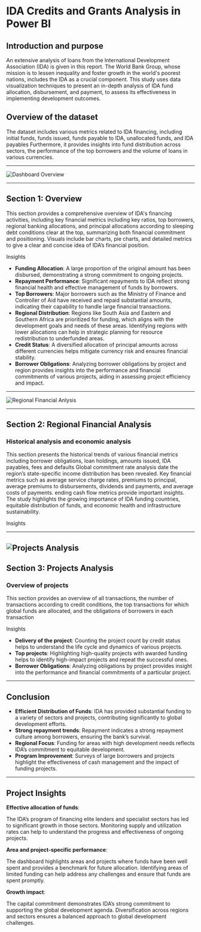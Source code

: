 # IDA Credits and Grants Analysis in Power BI
**Introduction and purpose**
--

An extensive analysis of loans from the International Development Association (IDA) is given in this report. The World Bank Group, whose mission is to lessen inequality and foster growth in the world's poorest nations, includes the IDA as a crucial component. This study uses data visualization techniques to present an in-depth analysis of IDA fund allocation, disbursement, and payment, to assess its effectiveness in implementing development outcomes.

**Overview of the dataset**
--

The dataset includes various metrics related to IDA financing, including initial funds, funds issued, funds payable to IDA, unallocated funds, and IDA payables Furthermore, it provides insights into fund distribution across sectors, the performance of the top borrowers and the volume of loans in various currencies.

---

![Dashboard Overview](https://drive.google.com/uc?export=view&id=1CoU28pihigfcNjvqyyLM_FAc0GjPFkSN)

---

## Section 1: Overview

This section provides a comprehensive overview of IDA's financing activities, including key financial metrics including key ratios, top borrowers, regional banking allocations, and principal allocations according to sleeping debt conditions clear at the top, summarizing both financial commitment and positioning. Visuals include bar charts, pie charts, and detailed metrics to give a clear and concise idea of ​​IDA’s financial position.

Insights

- **Funding Allocation**: A large proportion of the original amount has been disbursed, demonstrating a strong commitment to ongoing projects.
- **Repayment Performance**: Significant repayments to IDA reflect strong financial health and effective management of funds by borrowers.
- **Top Borrowers**: Major borrowers such as the Ministry of Finance and Controller of Aid have received and repaid substantial amounts, indicating their capability to handle large financial transactions.
- **Regional Distribution**: Regions like South Asia and Eastern and Southern Africa are prioritized for funding, which aligns with the development goals and needs of these areas. Identifying regions with lower allocations can help in strategic planning for resource redistribution to underfunded areas.
- **Credit Status**: A diversified allocation of principal amounts across different currencies helps mitigate currency risk and ensures financial stability.
- **Borrower Obligations**: Analyzing borrower obligations by project and region provides insights into the performance and financial commitments of various projects, aiding in assessing project efficiency and impact.

---

![Regional Financial Anlysis](https://drive.google.com/uc?export=view&id=16uqezeyaNj2Tm4RGpgBVvT6ns3PVSyVy)

---

## Section 2: Regional Financial Analysis

### Historical analysis and economic analysis

This section presents the historical trends of various financial metrics including borrower obligations, loan holdings, amounts issued, IDA payables, fees and defaults Global commitment rate analysis date the region’s state-specific income distribution has been revealed. Key financial metrics such as average service charge rates, premiums to principal, average premiums to disbursements, dividends and payments, and average costs of payments. ending cash flow metrics provide important insights. The study highlights the growing importance of IDA funding countries, equitable distribution of funds, and economic health and infrastructure sustainability.

Insights



---

![Projects Analysis](https://drive.google.com/uc?export=view&id=1efWG7aMRVjFwjk1apaEXnu8aLApllWFO)
---

## Section 3: Projects Analysis

### Overview of projects

This section provides an overview of all transactions, the number of transactions according to credit conditions, the top transactions for which global funds are allocated, and the obligations of borrowers in each transaction

Insights

- **Delivery of the project**: Counting the project count by credit status helps to understand the life cycle and dynamics of various projects.
- **Top projects**: Highlighting high-quality projects with awarded funding helps to identify high-impact projects and repeat the successful ones.
- **Borrower Obligations**: Analyzing obligations by project provides insight into the performance and financial commitments of a particular project.

---

## Conclusion

- **Efficient Distribution of Funds**: IDA has provided substantial funding to a variety of sectors and projects, contributing significantly to global development efforts.
- **Strong repayment trends**: Repayment indicates a strong repayment culture among borrowers, ensuring the bank’s survival.
- **Regional Focus**: Funding for areas with high development needs reflects IDA’s commitment to equitable development.
- **Program Improvement**: Surveys of large borrowers and projects highlight the effectiveness of cash management and the impact of funding projects.

---

## Project Insights

**Effective allocation of funds**:

The IDA’s program of financing elite lenders and specialist sectors has led to significant growth in those sectors. Monitoring supply and utilization rates can help to understand the progress and effectiveness of ongoing projects.

**Area and project-specific performance**:

The dashboard highlights areas and projects where funds have been well spent and provides a benchmark for future allocation. Identifying areas of limited funding can help address any challenges and ensure that funds are spent promptly.

**Growth impact**:

The capital commitment demonstrates IDA’s strong commitment to supporting the global development agenda. Diversification across regions and sectors ensures a balanced approach to global development challenges.
